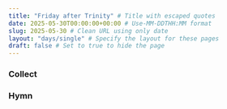 ```yaml
---
title: "Friday after Trinity" # Title with escaped quotes
date: 2025-05-30T00:00:00+00:00 # Use-MM-DDTHH:MM format
slug: 2025-05-30 # Clean URL using only date
layout: "days/single" # Specify the layout for these pages
draft: false # Set to true to hide the page
---
```


### Collect


### Hymn